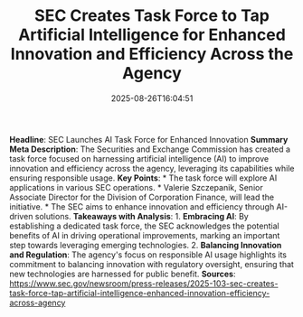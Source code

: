 ﻿---
title: "  SEC Creates Task Force to Tap Artificial Intelligence for Enhanced Innovation and Efficiency Across the Agency
"
date: "2025-08-26T16:04:51"
category: "Markets"
summary: ""
slug: "  sec creates task force to tap artificial intelligence for "
source_urls:
  - "https://www.sec.gov/newsroom/press-releases/2025-103-sec-creates-task-force-tap-artificial-intelligence-enhanced-innovation-efficiency-across-agency"
seo:
  title: "  SEC Creates Task Force to Tap Artificial Intelligence for Enhanced Innovation and Efficiency Across the Agency
 | Hash n Hedge"
  description: ""
  keywords: ["news", "markets", "brief"]
---
**Headline**: SEC Launches AI Task Force for Enhanced Innovation  **Summary Meta Description**: The Securities and Exchange Commission has created a task force focused on harnessing artificial intelligence (AI) to improve innovation and efficiency across the agency, leveraging its capabilities while ensuring responsible usage.  **Key Points**:  * The task force will explore AI applications in various SEC operations. * Valerie Szczepanik, Senior Associate Director for the Division of Corporation Finance, will lead the initiative. * The SEC aims to enhance innovation and efficiency through AI-driven solutions.  **Takeaways with Analysis**:  1. **Embracing AI**: By establishing a dedicated task force, the SEC acknowledges the potential benefits of AI in driving operational improvements, marking an important step towards leveraging emerging technologies. 2. **Balancing Innovation and Regulation**: The agency's focus on responsible AI usage highlights its commitment to balancing innovation with regulatory oversight, ensuring that new technologies are harnessed for public benefit.  **Sources**: https://www.sec.gov/newsroom/press-releases/2025-103-sec-creates-task-force-tap-artificial-intelligence-enhanced-innovation-efficiency-across-agency 
